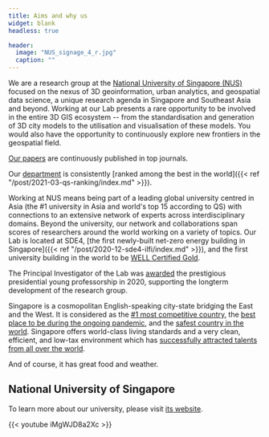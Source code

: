 ```yaml
---
title: Aims and why us
widget: blank
headless: true

header:
  image: "NUS_signage_4_r.jpg"
  caption: ""
---
```


We are a research group at the [National University of Singapore (NUS)](http://www.nus.edu.sg) focused on the nexus of 3D geoinformation, urban analytics, and geospatial data science, a unique research agenda in Singapore and Southeast Asia and beyond.
Working at our Lab presents a rare opportunity to be involved in the entire 3D GIS ecosystem -- from the standardisation and generation of 3D city models to the utilisation and visualisation of these models.
You would also have the opportunity to continuously explore new frontiers in the geospatial field. 

[Our papers](/publication/) are continuously published in top journals.

Our [department](https://www.sde.nus.edu.sg/arch/) is consistently [ranked among the best in the world]({{< ref "/post/2021-03-qs-ranking/index.md" >}}).

Working at NUS means being part of a leading global university centred in Asia (the #1 university in Asia and world's top 15 according to QS) with connections to an extensive network of experts across interdisciplinary domains.
Beyond the university, our network and collaborations span scores of researchers around the world working on a variety of topics.
Our Lab is located at SDE4, [the first newly-built net-zero energy building in Singapore]({{< ref "/post/2020-12-sde4-ilfi/index.md" >}}), and the first university building in the world to be [WELL Certified Gold](https://www.wellcertified.com/).

The Principal Investigator of the Lab was [awarded](/post/2020/07/16/filip-biljecki-appointed-as-presidential-young-professor/) the prestigious presidential young professorship in 2020, supporting the longterm development of the research group.

Singapore is a cosmopolitan English-speaking city-state bridging the East and the West.
It is considered as the [#1 most competitive country](https://www.straitstimes.com/business/economy/singapore-economy-ranked-worlds-most-competitive), the [best place to be during the ongoing pandemic](https://www.bbc.com/news/world-asia-56939261.amp), and the [safest country in the world](https://www.asiaone.com/singapore/singapore-ranked-safest-country-world-above-japan-survey). Singapore offers world-class living standards and a very clean, efficient, and low-tax environment which has [successfully attracted talents from all over the world](https://www.straitstimes.com/singapore/singapore-retains-top-spot-in-asia-pacific-index-for-talent-competitiveness).

And of course, it has great food and weather.


## National University of Singapore

To learn more about our university, please visit [its website](http://www.nus.edu.sg).

{{< youtube iMgWJD8a2Xc >}}


